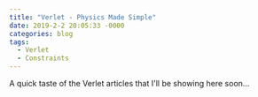 ```yaml
---
title: "Verlet - Physics Made Simple"
date: 2019-2-2 20:05:33 -0000
categories: blog
tags:
  - Verlet
  - Constraints
---
```

A quick taste of the Verlet articles that I'll be showing here soon...

<!-- Load the Paper.js library -->
<script type="text/javascript" src="../../assets/js/paper-full.min.js"></script>
<!-- Load external PaperScript and associate it with the soft body canvas -->
<script type="text/paperscript" src="../../assets/js/VolumeBlob.js" canvas="softBody"></script>
<canvas id="softBody" width="400" height="400"></canvas>

<script type="text/paperscript" src="../../assets/js/RedRope.js" canvas="redRope"></script>
<canvas id="redRope" width="400" height="400"></canvas>